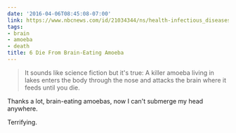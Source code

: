 ```yaml
---
date: '2016-04-06T08:45:08-07:00'
link: https://www.nbcnews.com/id/21034344/ns/health-infectious_diseases/t/die-brain-eating-amoeba-after-swimming/
tags:
- brain
- amoeba
- death
title: 6 Die From Brain-Eating Amoeba
---
```


>It sounds like science fiction but it's true: A killer amoeba living in lakes enters the body through the nose and attacks the brain where it feeds until you die.

Thanks a lot, brain-eating amoebas, now I can't submerge my head anywhere.

Terrifying.
